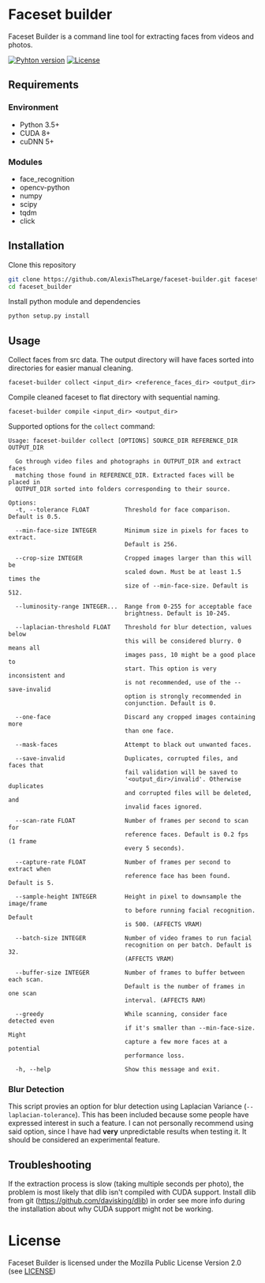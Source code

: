 # Faceset builder

Faceset Builder is a command line tool for extracting faces from videos and photos.


[![Pyhton version][python-version]](https://www.python.org/) [![License][license]](LICENSE)


## Requirements

### Environment
 - Python 3.5+
 - CUDA 8+
 - cuDNN 5+

### Modules
 - face_recognition
 - opencv-python
 - numpy
 - scipy
 - tqdm
 - click


## Installation

Clone this repository

```sh
git clone https://github.com/AlexisTheLarge/faceset-builder.git faceset-builder
cd faceset_builder
```

Install python module and dependencies

```sh
python setup.py install
```

## Usage

Collect faces from src data. The output directory will have faces sorted into directories for easier manual cleaning.

    faceset-builder collect <input_dir> <reference_faces_dir> <output_dir>

Compile cleaned faceset to flat directory with sequential naming.

    faceset-builder compile <input_dir> <output_dir>

Supported options for the ```collect``` command:

    Usage: faceset-builder collect [OPTIONS] SOURCE_DIR REFERENCE_DIR OUTPUT_DIR

      Go through video files and photographs in OUTPUT_DIR and extract faces
      matching those found in REFERENCE_DIR. Extracted faces will be placed in
      OUTPUT_DIR sorted into folders corresponding to their source.
    
    Options:
      -t, --tolerance FLOAT          Threshold for face comparison. Default is 0.5.
 
      --min-face-size INTEGER        Minimum size in pixels for faces to extract.
                                     Default is 256.

      --crop-size INTEGER            Cropped images larger than this will be
                                     scaled down. Must be at least 1.5 times the
                                     size of --min-face-size. Default is 512.

      --luminosity-range INTEGER...  Range from 0-255 for acceptable face
                                     brightness. Default is 10-245.

      --laplacian-threshold FLOAT    Threshold for blur detection, values below
                                     this will be considered blurry. 0 means all
                                     images pass, 10 might be a good place to
                                     start. This option is very inconsistent and
                                     is not recommended, use of the --save-invalid
                                     option is strongly recommended in
                                     conjunction. Default is 0.

      --one-face                     Discard any cropped images containing more
                                     than one face.

      --mask-faces                   Attempt to black out unwanted faces.

      --save-invalid                 Duplicates, corrupted files, and faces that
                                     fail validation will be saved to
                                     '<output_dir>/invalid'. Otherwise duplicates
                                     and corrupted files will be deleted, and
                                     invalid faces ignored.

      --scan-rate FLOAT              Number of frames per second to scan for
                                     reference faces. Default is 0.2 fps (1 frame
                                     every 5 seconds).

      --capture-rate FLOAT           Number of frames per second to extract when
                                     reference face has been found. Default is 5.
 
      --sample-height INTEGER        Height in pixel to downsample the image/frame
                                     to before running facial recognition. Default
                                     is 500. (AFFECTS VRAM)
 
      --batch-size INTEGER           Number of video frames to run facial
                                     recognition on per batch. Default is 32.
                                     (AFFECTS VRAM)
 
      --buffer-size INTEGER          Number of frames to buffer between each scan.
                                     Default is the number of frames in one scan
                                     interval. (AFFECTS RAM)

      --greedy                       While scanning, consider face detected even
                                     if it's smaller than --min-face-size. Might
                                     capture a few more faces at a potential
                                     performance loss.

      -h, --help                     Show this message and exit.

### Blur Detection

This script provies an option for blur detection using Laplacian Variance (```--laplacian-tolerance```). This has been included because some people have expressed interest in such a feature. I can not personally recommend using said option, since I have had **very** unpredictable results when testing it. It should be considered an experimental feature.

## Troubleshooting

If the extraction process is slow (taking multiple seconds per photo), the problem is most likely that dlib isn't compiled with CUDA support. Install dlib from git (https://github.com/davisking/dlib) in order see more info during the installation about why CUDA support might not be working.


# License

Faceset Builder is licensed under the Mozilla Public License Version 2.0 (see [LICENSE](LICENSE))

[python-version]: <https://img.shields.io/badge/python-3.5%2B-2b5b84.svg>
[license]: <https://img.shields.io/github/license/AlexisTheLarge/faceset-builder.svg>


